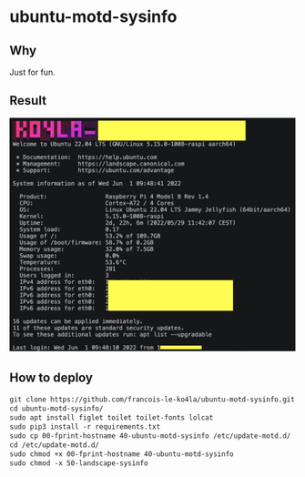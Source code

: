 # ubuntu-motd-sysinfo
## Why
Just for fun.

## Result
![alt text](example.png)

## How to deploy
```
git clone https://github.com/francois-le-ko4la/ubuntu-motd-sysinfo.git
cd ubuntu-motd-sysinfo/
sudo apt install figlet toilet toilet-fonts lolcat
sudo pip3 install -r requirements.txt
sudo cp 00-fprint-hostname 40-ubuntu-motd-sysinfo /etc/update-motd.d/
cd /etc/update-motd.d/
sudo chmod +x 00-fprint-hostname 40-ubuntu-motd-sysinfo
sudo chmod -x 50-landscape-sysinfo
```
